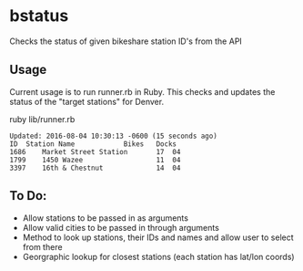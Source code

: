 # bstatus
Checks the status of given bikeshare station ID's from the API

## Usage

Current usage is to run runner.rb in Ruby. This checks and updates the status of the "target stations" for
Denver. 

ruby lib/runner.rb

>
```
Updated: 2016-08-04 10:30:13 -0600 (15 seconds ago)
ID	Station Name			Bikes	Docks
1686	Market Street Station    	17	04
1799	1450 Wazee               	11	04
3397	16th & Chestnut          	14	04
```


## To Do:

* Allow stations to be passed in as arguments
* Allow valid cities to be passed in through arguments
* Method to look up stations, their IDs and names and allow user to select from there
* Georgraphic lookup for closest stations (each station has lat/lon coords)
